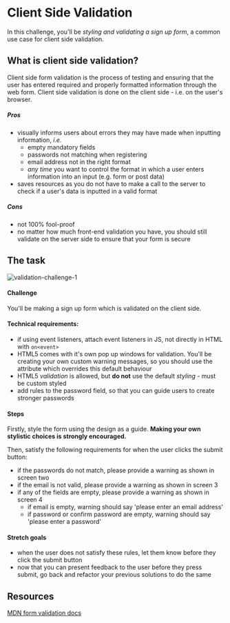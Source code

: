 # Client Side Validation

In this challenge, you'll be _styling and validating a sign up form_, a common use case for client side validation.

## What is client side validation?

Client side form validation is the process of testing and ensuring that the user has entered required and properly formatted information through the web form. Client side validation is done on the client side - i.e. on the user's browser.

##### Pros

* visually informs users about errors they may have made when inputting information, _i.e._
  * empty mandatory fields
  * passwords not matching when registering
  * email address not in the right format
  * _any time_ you want to control the format in which a user enters information into an input (e.g. form or post data)
* saves resources as you do not have to make a call to the server to check if a user's data is inputted in a valid format

##### Cons

* not 100% fool-proof
* no matter how much front-end validation you have, you should still validate on the server side to ensure that your form is secure

## The task

![validation-challenge-1](https://user-images.githubusercontent.com/2305591/29023296-0c2107a2-7b65-11e7-9577-5eafb9683a4b.png)

#### Challenge

You'll be making a sign up form which is validated on the client side.

#### Technical requirements:

* if using event listeners, attach event listeners in JS, not directly in HTML with `on<event>`
* HTML5 comes with it's own pop up windows for validation. You'll be creating your own custom warning messages, so you should use the attribute which overrides this default behaviour
* HTML5 _validation_ is allowed, but **do not** use the default _styling_ - must be custom styled
* add rules to the password field, so that you can guide users to create stronger passwords

#### Steps

Firstly, style the form using the design as a guide. **Making your own stylistic choices is strongly encouraged.**

Then, satisfy the following requirements for when the user clicks the submit button:

* if the passwords do not match, please provide a warning as shown in screen two
* if the email is not valid, please provide a warning as shown in screen 3
* if any of the fields are empty, please provide a warning as shown in screen 4
  * if email is empty, warning should say 'please enter an email address'
  * if password or confirm password are empty, warning should say 'please enter a password'

#### Stretch goals

* when the user does not satisfy these rules, let them know before they click the submit button
* now that you can present feedback to the user before they press submit, go back and refactor your previous solutions to do the same

## Resources

[MDN form validation docs](https://developer.mozilla.org/en-US/docs/Learn/HTML/Forms/Form_validation)
